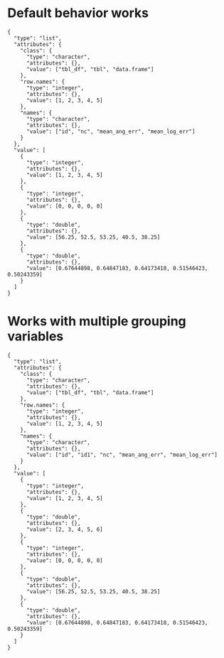 # Default behavior works

    {
      "type": "list",
      "attributes": {
        "class": {
          "type": "character",
          "attributes": {},
          "value": ["tbl_df", "tbl", "data.frame"]
        },
        "row.names": {
          "type": "integer",
          "attributes": {},
          "value": [1, 2, 3, 4, 5]
        },
        "names": {
          "type": "character",
          "attributes": {},
          "value": ["id", "nc", "mean_ang_err", "mean_log_err"]
        }
      },
      "value": [
        {
          "type": "integer",
          "attributes": {},
          "value": [1, 2, 3, 4, 5]
        },
        {
          "type": "integer",
          "attributes": {},
          "value": [0, 0, 0, 0, 0]
        },
        {
          "type": "double",
          "attributes": {},
          "value": [56.25, 52.5, 53.25, 40.5, 38.25]
        },
        {
          "type": "double",
          "attributes": {},
          "value": [0.67644898, 0.64847183, 0.64173418, 0.51546423, 0.50243359]
        }
      ]
    }

# Works with multiple grouping variables

    {
      "type": "list",
      "attributes": {
        "class": {
          "type": "character",
          "attributes": {},
          "value": ["tbl_df", "tbl", "data.frame"]
        },
        "row.names": {
          "type": "integer",
          "attributes": {},
          "value": [1, 2, 3, 4, 5]
        },
        "names": {
          "type": "character",
          "attributes": {},
          "value": ["id", "id1", "nc", "mean_ang_err", "mean_log_err"]
        }
      },
      "value": [
        {
          "type": "integer",
          "attributes": {},
          "value": [1, 2, 3, 4, 5]
        },
        {
          "type": "double",
          "attributes": {},
          "value": [2, 3, 4, 5, 6]
        },
        {
          "type": "integer",
          "attributes": {},
          "value": [0, 0, 0, 0, 0]
        },
        {
          "type": "double",
          "attributes": {},
          "value": [56.25, 52.5, 53.25, 40.5, 38.25]
        },
        {
          "type": "double",
          "attributes": {},
          "value": [0.67644898, 0.64847183, 0.64173418, 0.51546423, 0.50243359]
        }
      ]
    }

